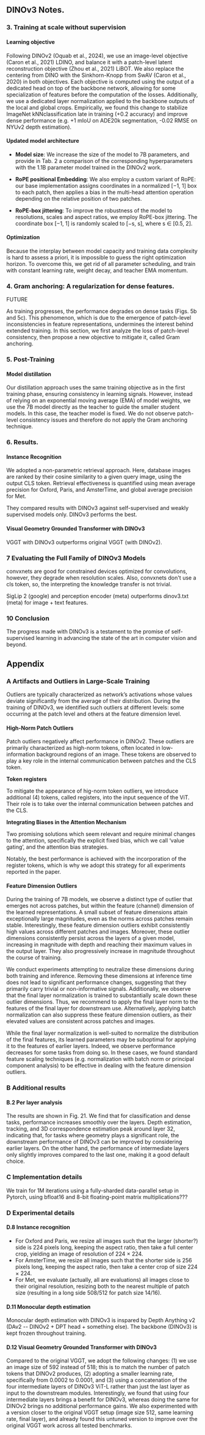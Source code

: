 ## DINOv3 Notes.

### 3. Training at scale without supervision

#### Learning objective

Following DINOv2 (Oquab et al., 2024), we use an image-level objective (Caron et al., 2021) LDINO, and balance it with a patch-level latent reconstruction objective (Zhou et al., 2021) LiBOT. We also replace the centering from DINO with the Sinkhorn-Knopp from SwAV (Caron et al., 2020) in both objectives. Each objective is computed using the output of a dedicated head on top of the backbone network, allowing for some specialization of features before the computation of the losses. Additionally, we use a dedicated layer normalization applied to the backbone outputs of the local and global crops. Empirically, we found this change to stabilize ImageNet kNNclassification late in training (+0.2 accuracy) and improve dense performance (e.g. +1 mIoU on ADE20k segmentation, -0.02 RMSE on NYUv2 depth estimation).

#### Updated model architecture

- **Model size**: We increase the size of the model to 7B parameters, and provide in Tab. 2 a comparison of the corresponding hyperparameters with the 1.1B parameter model trained in the DINOv2 work.

- **RoPE positional Embedding**: We also employ a custom variant of RoPE: our base implementation assigns coordinates in a normalized [−1, 1] box to each patch, then applies a bias in the multi-head attention operation depending on the relative position of two patches.

- **RoPE-box jittering**: To improve the robustness of the model to resolutions, scales and aspect ratios, we employ RoPE-box jittering. The coordinate box [−1, 1] is randomly scaled to [−s, s], where s ∈ [0.5, 2].


#### Optimization

Because the interplay between model capacity and training data complexity is hard to assess a priori, it
is impossible to guess the right optimization horizon. To overcome this, we get rid of all parameter scheduling, and train with constant learning rate, weight decay, and teacher EMA momentum.


### 4. Gram anchoring: A regularization for dense features.

FUTURE

As training progresses, the performance degrades on dense tasks (Figs. 5b and 5c). This phenomenon, which is due to the emergence of patch-level inconsistencies in feature representations, undermines the interest behind extended training. In this section, we first analyze the loss of patch-level consistency, then propose a new objective to mitigate it, called Gram anchoring.

### 5. Post-Training

#### Model distillation

Our distillation approach uses the same training objective as in the first training phase, ensuring consistency in learning signals. However, instead of relying on an exponential moving average (EMA) of model weights, we use the 7B model directly as the teacher to guide the smaller student models. In this case, the teacher model is fixed. We do not observe patch-level consistency issues and therefore do not apply the Gram anchoring technique.

### 6. Results.

#### Instance Recognition

We adopted a non-parametric retrieval approach. Here, database images are ranked by their cosine similarity to a given query image, using the output CLS token. Retrieval effectiveness is quantified using mean average precision for Oxford, Paris, and AmsterTime, and global average precision for Met.

They compared results with DINOv3 against self-supervised and weakly supervised models only. DINOv3 performs the best.

#### Visual Geometry Grounded Transformer with DINOv3

VGGT with DINOv3 outperforms original VGGT (with DINOv2).

### 7 Evaluating the Full Family of DINOv3 Models

convxnets are good for constrained devices optimized for convolutions, however, they degrade when resolution scales. Also, convxnets don't use a cls token, so, the interpreting the knowledge transfer is not trivial.

SigLip 2 (google) and perception encoder (meta) outperforms dinov3.txt (meta) for image + text features.


### 10 Conclusion

The progress made with DINOv3 is a testament to the promise of self-supervised learning in advancing the state of the art in computer vision and beyond.


## Appendix

### A Artifacts and Outliers in Large-Scale Training

Outliers are typically characterized as network’s activations whose values deviate significantly from the average of their distribution. During the training of DINOv3, we identified such outliers at different levels: some occurring at the patch level and others at the feature dimension level.

#### High-Norm Patch Outliers

Patch outliers negatively affect performance in DINOv2. These outliers are primarily characterized as high-norm tokens, often located in low-information background regions of an image. These tokens are observed to play a key role in the internal communication between patches and the CLS token.

**Token registers**

To mitigate the appearance of hig-norm token outliers, we introduce additional (4) tokens, called registers, into the input sequence of the ViT. Their role is to take over the internal communication between patches and the CLS.

**Integrating Biases in the Attention Mechanism**

Two promising solutions which seem relevant and require minimal changes to the attention, specifically the explicit fixed bias, which we call ‘value gating’, and the attention bias strategies. 

Notably, the best performance is achieved with the incorporation of the register tokens, which is why we adopt this strategy for all experiments reported in the paper.


#### Feature Dimension Outliers

During the training of 7B models, we observe a distinct type of outlier that emerges not across patches, but within the feature (channel) dimension of the learned representations. A small subset of feature dimensions attain exceptionally large magnitudes, even as the norms across patches remain stable. Interestingly, these feature dimension outliers exhibit consistently high values across different patches and images. Moreover, these outlier dimensions consistently persist across the layers of a given model, increasing in magnitude with depth and reaching their maximum values in the output layer. They also progressively increase in magnitude throughout the course of training.

We conduct experiments attempting to neutralize these dimensions during both training and inference. Removing these dimensions at inference time does not lead to significant performance changes, suggesting that they primarily carry trivial or non-informative signals. Additionally, we observe that the final layer normalization is trained to substantially scale down these outlier dimensions. Thus, we recommend to apply the final layer norm to the features of the final layer for downstream use. Alternatively, applying batch normalization can also suppress these feature dimension outliers, as their elevated values are consistent across patches and images.

While the final layer normalization is well-suited to normalize the distribution of the final features, its learned parameters may be suboptimal for applying it to the features of earlier layers. Indeed, we observe performance decreases for some tasks from doing so. In these cases, we found standard feature scaling techniques (e.g. normalization with batch norm or principal component analysis) to be effective in dealing with the feature dimension outliers.

### B Additional results

#### B.2 Per layer analysis

The results are shown in Fig. 21. We find that for classification and dense tasks, performance increases smoothly over the layers. Depth estimation, tracking, and 3D correspondence estimation peak around layer 32, indicating that, for tasks where geometry plays a significant role, the downstream performance of DINOv3 can be improved by considering earlier layers. On the other hand, the performance of intermediate layers only slightly improves compared to the last one, making it a good default choice.

### C Implementation details

We train for 1M iterations using a fully-sharded data-parallel setup in Pytorch, using bfloat16 and 8-bit floating-point matrix multiplications???


### D Experimental details

#### D.8 Instance recognition

- For Oxford and Paris, we resize all images such that the larger (shorter?) side is 224 pixels long, keeping the aspect ratio, then take a full center crop, yielding an image of resolution of 224 × 224.
- For AmsterTime, we resize all images such that the shorter side is 256 pixels long, keeping the aspect ratio, then take a center crop of size 224 × 224.
- For Met, we evaluate (actually, all are evaluations) all images close to their original resolution, resizing both to the nearest multiple of patch size (resulting in a long side 508/512 for patch size 14/16).

#### D.11 Monocular depth estimation

Monocular depth estimation with DINOv3 is inspared by Depth Anything v2 (DAv2 -- DINOv2 + DPT head + something else). The backbone (DINOv3) is kept frozen throughout training.

#### D.12 Visual Geometry Grounded Transformer with DINOv3

Compared to the original VGGT, we adopt the following changes: (1) we use an image size of 592 instead of 518; this is to match the number of patch tokens that DINOv2 produces, (2) adopting a smaller learning rate, specifically from 0.0002 to 0.0001, and (3) using a concatenation of the four intermediate layers of DINOv3 ViT-L rather than just the last layer as input to the downstream modules. Interestingly, we found that using four intermediate layers brings a benefit for DINOv3, whereas doing the same for DINOv2 brings no additional performance gains. We also experimented with a version closer to the original VGGT setup (image size 512, same learning rate, final layer), and already found this untuned version to improve over the original VGGT work across all tested benchmarks.
